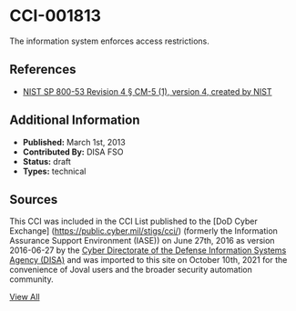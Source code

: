 # CCI-001813

The information system enforces access restrictions.

## References ##

* [NIST SP 800-53 Revision 4 § CM-5 (1), version 4, created by NIST](http://csrc.nist.gov/publications/PubsSPs.html)


## Additional Information ##

* **Published:** March 1st, 2013
* **Contributed By:** DISA FSO
* **Status:** draft
* **Types:** technical

## Sources ##

This CCI was included in the CCI List published to the [DoD Cyber Exchange]
(https://public.cyber.mil/stigs/cci/) (formerly the Information Assurance Support Environment
(IASE)) on June 27th, 2016 as version 2016-06-27 by the [Cyber Directorate of the Defense 
Information Systems Agency (DISA)](https://public.cyber.mil/about-cyber/) and was imported to 
this site on October 10th, 2021 for the convenience of Joval users and the broader security automation community.

[View All](../README.md)
